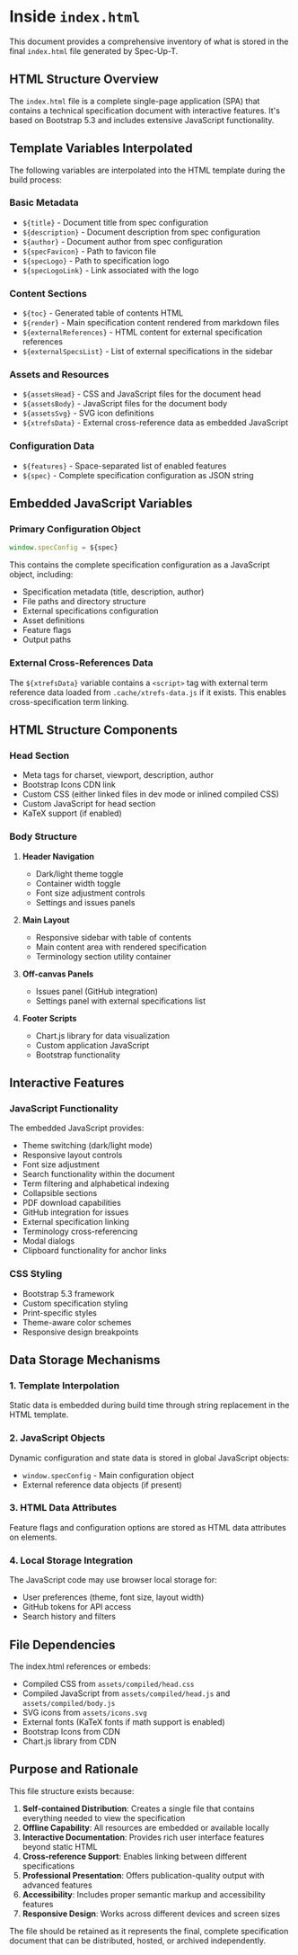 # Inside `index.html`

This document provides a comprehensive inventory of what is stored in the final `index.html` file generated by Spec-Up-T.

## HTML Structure Overview

The `index.html` file is a complete single-page application (SPA) that contains a technical specification document with interactive features. It's based on Bootstrap 5.3 and includes extensive JavaScript functionality.

## Template Variables Interpolated

The following variables are interpolated into the HTML template during the build process:

### Basic Metadata

- `${title}` - Document title from spec configuration
- `${description}` - Document description from spec configuration  
- `${author}` - Document author from spec configuration
- `${specFavicon}` - Path to favicon file
- `${specLogo}` - Path to specification logo
- `${specLogoLink}` - Link associated with the logo

### Content Sections

- `${toc}` - Generated table of contents HTML
- `${render}` - Main specification content rendered from markdown files
- `${externalReferences}` - HTML content for external specification references
- `${externalSpecsList}` - List of external specifications in the sidebar

### Assets and Resources

- `${assetsHead}` - CSS and JavaScript files for the document head
- `${assetsBody}` - JavaScript files for the document body
- `${assetsSvg}` - SVG icon definitions
- `${xtrefsData}` - External cross-reference data as embedded JavaScript

### Configuration Data

- `${features}` - Space-separated list of enabled features
- `${spec}` - Complete specification configuration as JSON string

## Embedded JavaScript Variables

### Primary Configuration Object

```javascript
window.specConfig = ${spec}
```

This contains the complete specification configuration as a JavaScript object, including:

- Specification metadata (title, description, author)
- File paths and directory structure
- External specifications configuration
- Asset definitions
- Feature flags
- Output paths

### External Cross-References Data

The `${xtrefsData}` variable contains a `<script>` tag with external term reference data loaded from `.cache/xtrefs-data.js` if it exists. This enables cross-specification term linking.

## HTML Structure Components

### Head Section

- Meta tags for charset, viewport, description, author
- Bootstrap Icons CDN link
- Custom CSS (either linked files in dev mode or inlined compiled CSS)
- Custom JavaScript for head section
- KaTeX support (if enabled)

### Body Structure

1. **Header Navigation**
   - Dark/light theme toggle
   - Container width toggle  
   - Font size adjustment controls
   - Settings and issues panels

2. **Main Layout**
   - Responsive sidebar with table of contents
   - Main content area with rendered specification
   - Terminology section utility container

3. **Off-canvas Panels**
   - Issues panel (GitHub integration)
   - Settings panel with external specifications list

4. **Footer Scripts**
   - Chart.js library for data visualization
   - Custom application JavaScript
   - Bootstrap functionality

## Interactive Features

### JavaScript Functionality

The embedded JavaScript provides:

- Theme switching (dark/light mode)
- Responsive layout controls
- Font size adjustment
- Search functionality within the document
- Term filtering and alphabetical indexing
- Collapsible sections
- PDF download capabilities
- GitHub integration for issues
- External specification linking
- Terminology cross-referencing
- Modal dialogs
- Clipboard functionality for anchor links

### CSS Styling

- Bootstrap 5.3 framework
- Custom specification styling
- Print-specific styles
- Theme-aware color schemes
- Responsive design breakpoints

## Data Storage Mechanisms

### 1. Template Interpolation

Static data is embedded during build time through string replacement in the HTML template.

### 2. JavaScript Objects

Dynamic configuration and state data is stored in global JavaScript objects:

- `window.specConfig` - Main configuration object
- External reference data objects (if present)

### 3. HTML Data Attributes

Feature flags and configuration options are stored as HTML data attributes on elements.

### 4. Local Storage Integration

The JavaScript code may use browser local storage for:

- User preferences (theme, font size, layout width)
- GitHub tokens for API access
- Search history and filters

## File Dependencies

The index.html references or embeds:

- Compiled CSS from `assets/compiled/head.css`
- Compiled JavaScript from `assets/compiled/head.js` and `assets/compiled/body.js`
- SVG icons from `assets/icons.svg`
- External fonts (KaTeX fonts if math support is enabled)
- Bootstrap Icons from CDN
- Chart.js library from CDN

## Purpose and Rationale

This file structure exists because:

1. **Self-contained Distribution**: Creates a single file that contains everything needed to view the specification
2. **Offline Capability**: All resources are embedded or available locally
3. **Interactive Documentation**: Provides rich user interface features beyond static HTML
4. **Cross-reference Support**: Enables linking between different specifications
5. **Professional Presentation**: Offers publication-quality output with advanced features
6. **Accessibility**: Includes proper semantic markup and accessibility features
7. **Responsive Design**: Works across different devices and screen sizes

The file should be retained as it represents the final, complete specification document that can be distributed, hosted, or archived independently.
